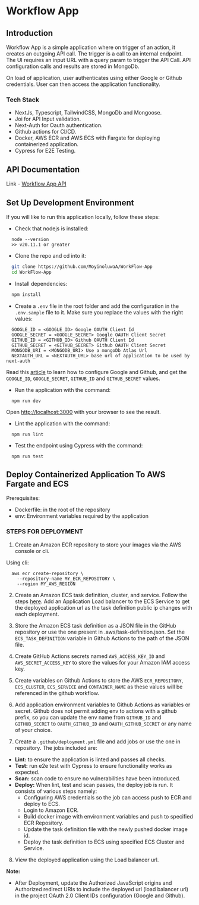 # Workflow App

## Introduction
Workflow App is a simple application where on trigger of an action, it creates an outgoing API call. The trigger is a call to an internal endpoint. The UI requires an input URL with a query param to trigger the API Call. API configuration calls and results are stored in MongoDb.

On load of application, user authenticates using either Google or Github credentials. User can then access the application functionality.

### Tech Stack
- NextJs, Typescript, TailwindCSS, MongoDb and Mongoose.
- Joi for API Input validation.
- Next-Auth for Oauth authentication. 
- Github actions for CI/CD. 
- Docker, AWS ECR and AWS ECS with Fargate for deploying containerized application.
- Cypress for E2E Testing.

## API Documentation
Link - [Workflow App API](https://documenter.getpostman.com/view/15779746/2sA3JGg4En)

## Set Up Development Environment
If you will like to run this application locally, follow these steps:

- Check that nodejs is installed:

```
  node --version
  >> v20.11.1 or greater
```

- Clone the repo and cd into it:

```bash
  git clone https://github.com/MoyinoluwaA/WorkFlow-App
  cd WorkFlow-App
```

- Install dependencies:

```bash
  npm install
```

- Create a `.env` file in the root folder and add  the configuration in the `.env.sample` file to it. Make sure you replace the values with the right values:

```
  GOOGLE_ID = <GOOGLE_ID> Google OAUTH Client Id
  GOOGLE_SECRET = <GOOGLE_SECRET> Google OAUTH Client Secret
  GITHUB_ID = <GITHUB_ID> Github OAUTH Client Id
  GITHUB_SECRET = <GITHUB_SECRET> Github OAUTH Client Secret
  MONGODB_URI = <MONGODB_URI> Use a mongoDb Atlas Url
  NEXTAUTH_URL = <NEXTAUTH_URL> base url of application to be used by next-auth
```

Read this [article](https://medium.com/@vi.nhon.53th/next-js-v13-demo-login-with-github-and-google-31cd56e547de) to learn how to configure Google and Github, and get the `GOOGLE_ID`, `GOOGLE_SECRET`, `GITHUB_ID` and `GITHUB_SECRET` values.

- Run the application with the command:

```
  npm run dev
```

Open [http://localhost:3000](http://localhost:3000) with your browser to see the result.

- Lint the application with the command:

```
  npm run lint
```

- Test the endpoint using Cypress with the command:

```
  npm run test
```


## Deploy Containerized Application To AWS Fargate and ECS

Prerequisites:
- Dockerfile: in the root of the repository
- env: Environment variables required by the application

### STEPS FOR DEPLOYMENT

1. Create an Amazon ECR repository to store your images via the AWS console or cli.

Using cli:
```
  aws ecr create-repository \
    --repository-name MY_ECR_REPOSITORY \
    --region MY_AWS_REGION
```

2.  Create an Amazon ECS task definition, cluster, and service. Follow the steps [here](https://docs.aws.amazon.com/AmazonECS/latest/developerguide/getting-started-fargate.html). Add an Application Load balancer to the ECS Service to get the deployed application url as the task definition public ip changes with each deployment.

3.  Store the Amazon ECS task definition as a JSON file in the GitHub repository or use the one present in .aws/task-definition.json. Set the `ECS_TASK_DEFINITION` variable in Github Actions to the path of the JSON file.

4. Create GitHub Actions secrets named `AWS_ACCESS_KEY_ID` and `AWS_SECRET_ACCESS_KEY` to store the values for your Amazon IAM access key.

5. Create variables on Github Actions to store the AWS `ECR_REPOSITORY`, `ECS_CLUSTER`, `ECS_SERVICE` and `CONTAINER_NAME` as these values will be referenced in the github workflow. 

6.  Add application environment variables to Github Actions as variables or secret. Github does not permit adding env to actions with a github prefix, so you can update the env name from `GITHUB_ID` and `GITHUB_SECRET` to `OAUTH_GITHUB_ID` and `OAUTH_GITHUB_SECRET` or any name of your choice.

7. Create a `.github/deployment.yml` file and add jobs or use the one in repository. The jobs included are:
-  **Lint:** to ensure the application is linted and passes all checks.
- **Test:** run e2e test with Cypress to ensure functionality works as expected.
- **Scan:** scan code to ensure no vulnerabilities have been introduced.
- **Deploy:** When lint, test and scan passes, the deploy job is run. It consists of various steps namely:
	- Configuring AWS credentials so the job can access push to ECR and deploy to ECS.
	- Login to Amazon ECR.
	- Build docker image with environment variables and push to specified ECR Repository.
	- Update the task definition file with the newly pushed docker image id.
	- Deploy the task definition to ECS using specified ECS Cluster and Service.

8. View the deployed application using the Load balancer url.

**Note:** 
- After Deployment, update the Authorized JavaScript origins and Authorized redirect URIs to include the deployed url (load balancer url) in the project OAuth 2.0 Client IDs configuration (Google and Github).
